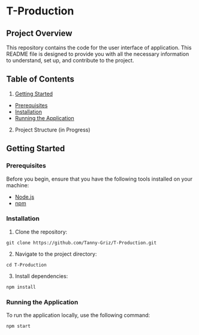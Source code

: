# T-Production

## Project Overview

This repository contains the code for the user interface of application. This README file is designed to provide you with all the necessary information to understand, set up, and contribute to the project.

## Table of Contents

1.  <a href="#getting-started">Getting Started</a>
  - <a href="#prerequisites">Prerequisites</a>
  - <a href="#installation">Installation</a>
  - <a href="#running-the-application">Running the Application</a>
2. Project Structure (in Progress)

## Getting Started

### Prerequisites

Before you begin, ensure that you have the following tools installed on your machine:

- <a target="_new" href="https://nodejs.org/">Node.js</a>
- <a target="_new" href="https://www.npmjs.com/">npm</a>

### Installation

1. Clone the repository:

<pre><div class="bg-black rounded-md"><div class="flex items-center relative text-gray-200 bg-gray-800 dark:bg-token-surface-primary px-4 py-2 text-xs font-sans justify-between rounded-t-md"></div><div class="p-4 overflow-y-auto"><code class="!whitespace-pre hljs language-bash">git <span class="hljs-built_in">clone</span> https://github.com/Tanny-Griz/T-Production.git
</code></div></div></pre>

2. Navigate to the project directory:
<pre><div class="bg-black rounded-md"><div class="flex items-center relative text-gray-200 bg-gray-800 dark:bg-token-surface-primary px-4 py-2 text-xs font-sans justify-between rounded-t-md"></div><div class="p-4 overflow-y-auto"><code class="!whitespace-pre hljs language-bash"><span class="hljs-built_in">cd</span> T-Production
</code></div></div></pre>

3. Install dependencies:
<pre><div class="bg-black rounded-md"><div class="flex items-center relative text-gray-200 bg-gray-800 dark:bg-token-surface-primary px-4 py-2 text-xs font-sans justify-between rounded-t-md"></div><div class="p-4 overflow-y-auto"><code class="!whitespace-pre hljs language-bash">npm install
</code></div></div></pre>

### Running the Application
To run the application locally, use the following command:
<pre><div class="bg-black rounded-md"><div class="flex items-center relative text-gray-200 bg-gray-800 dark:bg-token-surface-primary px-4 py-2 text-xs font-sans justify-between rounded-t-md"></div><div class="p-4 overflow-y-auto"><code class="!whitespace-pre hljs language-bash">npm start
</code></div></div></pre>

